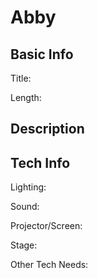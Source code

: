 # Abby


## Basic Info

Title:

Length:


## Description



## Tech Info

Lighting:

Sound:

Projector/Screen:

Stage:

Other Tech Needs:
